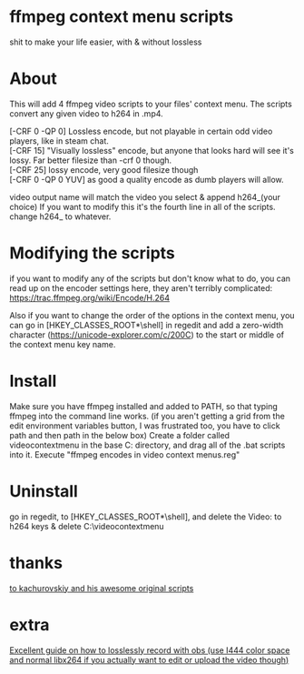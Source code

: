 # ffmpeg context menu scripts
shit to make your life easier, with & without lossless 
# About
This will add 4 ffmpeg video scripts to your files' context menu. The scripts convert any given video to h264 in .mp4.

[-CRF 0 -QP 0] Lossless encode, but not playable in certain odd video players, like in steam chat.  
[-CRF 15] "Visually lossless" encode, but anyone that looks hard will see it's lossy. Far better filesize than -crf 0 though.   
[-CRF 25] lossy encode, very good filesize though   
[-CRF 0 -QP 0 YUV] as good a quality encode as dumb players will allow. 

video output name will match the video you select & append h264_(your choice)
If you want to modify this it's the fourth line in all of the scripts. change h264_ to whatever.
# Modifying the scripts
if you want to modify any of the scripts but don't know what to do, you can read up on the encoder settings here, they aren't terribly complicated:
https://trac.ffmpeg.org/wiki/Encode/H.264

Also if you want to change the order of the options in the context menu, you can go in [HKEY_CLASSES_ROOT\*\shell\] in regedit
and add a zero-width character (https://unicode-explorer.com/c/200C) to the start or middle of the context menu key name.
# Install
Make sure you have ffmpeg installed and added to PATH, so that typing ffmpeg into the command line works.
(if you aren't getting a grid from the edit environment variables button, I was frustrated too, you have to click path and then path in the below box)
Create a folder called videocontextmenu in the base C: directory, and drag all of the .bat scripts into it.
Execute "ffmpeg encodes in video context menus.reg"
# Uninstall
go in regedit, to [HKEY_CLASSES_ROOT\*\shell\], and delete the Video: to h264 keys & delete C:\videocontextmenu
# thanks
 [to kachurovskiy and his awesome original scripts](https://github.com/kachurovskiy/VideoContextMenu)
# extra
[Excellent guide on how to losslessly record with obs (use I444 color space and normal libx264 if you actually want to edit or upload the video though)](https://web.archive.org/web/20210411135255/https://www.texpion.com/2018/07/obs-studio-settings-for-best-quality-recording.html)
